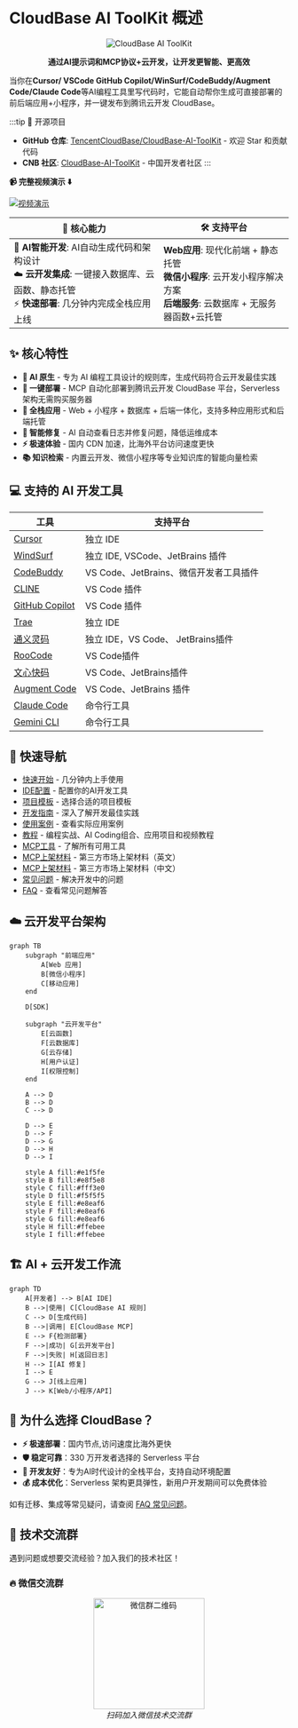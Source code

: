 # CloudBase AI ToolKit 概述

<div align="center">

![CloudBase AI ToolKit](https://7463-tcb-advanced-a656fc-1257967285.tcb.qcloud.la/mcp/cloudbase-ai-toolkit.png)

**通过AI提示词和MCP协议+云开发，让开发更智能、更高效**

</div>

当你在**Cursor/ VSCode GitHub Copilot/WinSurf/CodeBuddy/Augment Code/Claude Code**等AI编程工具里写代码时，它能自动帮你生成可直接部署的前后端应用+小程序，并一键发布到腾讯云开发 CloudBase。

:::tip 🌟 开源项目
- **GitHub 仓库**: [TencentCloudBase/CloudBase-AI-ToolKit](https://github.com/TencentCloudBase/CloudBase-AI-ToolKit) - 欢迎 Star 和贡献代码
- **CNB 社区**: [CloudBase-AI-ToolKit](https://cnb.cool/tencent/cloud/cloudbase/CloudBase-AI-ToolKit) - 中国开发者社区
:::



**📹 完整视频演示 ⬇️**

<a href="https://www.bilibili.com/video/BV1hpjvzGESg/" target="_blank">
  <img style={{maxWidth: 'min(600px, 100%)'}} src="https://7463-tcb-advanced-a656fc-1257967285.tcb.qcloud.la/mcp/video-banner.png" alt="视频演示" />
</a>


| 🚀 **核心能力** | 🛠️ **支持平台** |
|---|---|
| 🤖 **AI智能开发**: AI自动生成代码和架构设计<br/>☁️ **云开发集成**: 一键接入数据库、云函数、静态托管<br/>⚡ **快速部署**: 几分钟内完成全栈应用上线 | **Web应用**: 现代化前端 + 静态托管<br/>**微信小程序**: 云开发小程序解决方案<br/>**后端服务**: 云数据库 + 无服务器函数+云托管 |


## ✨ 核心特性

- **🤖 AI 原生** - 专为 AI 编程工具设计的规则库，生成代码符合云开发最佳实践
- **🚀 一键部署** - MCP 自动化部署到腾讯云开发 CloudBase 平台，Serverless 架构无需购买服务器
- **📱 全栈应用** - Web + 小程序 + 数据库 + 后端一体化，支持多种应用形式和后端托管
- **🔧 智能修复** - AI 自动查看日志并修复问题，降低运维成本
- **⚡ 极速体验** - 国内 CDN 加速，比海外平台访问速度更快
- **📚 知识检索** - 内置云开发、微信小程序等专业知识库的智能向量检索

## 💻 支持的 AI 开发工具

| 工具 | 支持平台 |
|------|----------|
| [Cursor](./ide-setup/cursor) | 独立 IDE|
| [WindSurf](./ide-setup/windsurf) | 独立 IDE, VSCode、JetBrains 插件 |
| [CodeBuddy](./ide-setup/codebuddy) | VS Code、JetBrains、微信开发者工具插件 |
| [CLINE](./ide-setup/cline) | VS Code 插件 |
| [GitHub Copilot](./ide-setup/github-copilot) | VS Code 插件 |
| [Trae](./ide-setup/trae) | 独立 IDE |
| [通义灵码](./ide-setup/tongyi-lingma) | 独立 IDE，VS Code、 JetBrains插件 |
| [RooCode](./ide-setup/roocode) | VS Code插件 |
| [文心快码](./ide-setup/baidu-comate) | VS Code、JetBrains插件|
| [Augment Code](./ide-setup/augment-code) | VS Code、JetBrains 插件 |
| [Claude Code](./ide-setup/claude-code) | 命令行工具 |
| [Gemini CLI](./ide-setup/gemini-cli) | 命令行工具 |

## 🎯 快速导航

- [快速开始](./getting-started) - 几分钟内上手使用
- [IDE配置](./ide-setup/cursor) - 配置你的AI开发工具
- [项目模板](./templates) - 选择合适的项目模板
- [开发指南](./development) - 深入了解开发最佳实践
- [使用案例](./examples) - 查看实际应用案例
- [教程](./tutorials) - 编程实战、AI Coding组合、应用项目和视频教程
- [MCP工具](./mcp-tools) - 了解所有可用工具
- [MCP上架材料](./mcp-listing-materials.md) - 第三方市场上架材料（英文）
- [MCP上架材料](./mcp-listing-materials-zh.md) - 第三方市场上架材料（中文）
- [常见问题](./troubleshooting) - 解决开发中的问题
- [FAQ](./faq) - 查看常见问题解答

## ☁️ 云开发平台架构

```mermaid
graph TB
    subgraph "前端应用"
        A[Web 应用]
        B[微信小程序]
        C[移动应用]
    end
    
    D[SDK]
    
    subgraph "云开发平台"
        E[云函数]
        F[云数据库]
        G[云存储]
        H[用户认证]
        I[权限控制]
    end
    
    A --> D
    B --> D
    C --> D
    
    D --> E
    D --> F
    D --> G
    D --> H
    D --> I
    
    style A fill:#e1f5fe
    style B fill:#e8f5e8
    style C fill:#fff3e0
    style D fill:#f5f5f5
    style E fill:#e8eaf6
    style F fill:#e8eaf6
    style G fill:#e8eaf6
    style H fill:#ffebee
    style I fill:#ffebee
```

## 🏗️ AI + 云开发工作流

```mermaid
graph TD
    A[开发者] --> B[AI IDE]
    B -->|使用| C[CloudBase AI 规则]
    C --> D[生成代码]
    B -->|调用| E[CloudBase MCP]
    E --> F{检测部署}
    F -->|成功| G[云开发平台]
    F -->|失败| H[返回日志]
    H --> I[AI 修复]
    I --> E
    G --> J[线上应用]
    J --> K[Web/小程序/API]
```

## 🌟 为什么选择 CloudBase？

- **⚡ 极速部署**：国内节点,访问速度比海外更快
- **🛡️ 稳定可靠**：330 万开发者选择的 Serverless 平台
- **🔧 开发友好**：专为AI时代设计的全栈平台，支持自动环境配置
- **💰 成本优化**：Serverless 架构更具弹性，新用户开发期间可以免费体验

如有迁移、集成等常见疑问，请查阅 [FAQ 常见问题](https://docs.cloudbase.net/ai/cloudbase-ai-toolkit/faq)。

## 💬 技术交流群

遇到问题或想要交流经验？加入我们的技术社区！

### 🔥 微信交流群

<div align="center">
<img src="https://7463-tcb-advanced-a656fc-1257967285.tcb.qcloud.la/mcp/toolkit-qrcode.png" width="200" alt="微信群二维码"/>
<br/>
<i>扫码加入微信技术交流群</i>
</div>